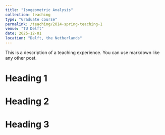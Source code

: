 ```yaml
---
title: "Isogeometric Analysis"
collection: teaching
type: "Graduate course"
permalink: /teaching/2014-spring-teaching-1
venue: "TU Delft"
date: 2025-12-01
location: "Delft, the Netherlands"
---
```


This is a description of a teaching experience. You can use markdown like any other post.

Heading 1
======

Heading 2
======

Heading 3
======